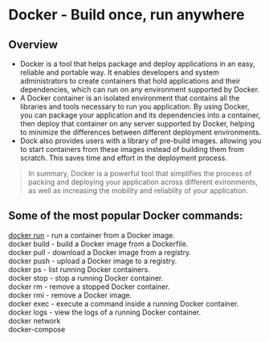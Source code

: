 # Docker - Build once, run anywhere

## Overview

- Docker is a tool that helps package and deploy applications in an easy, reliable and portable way. It enables developers and system administrators to create containers that hold applications and their dependencies, which can run on any environment supported by Docker.
- A Docker container is an isolated environment that contains all the libraries and tools necessary to run you application. By using Docker, you can package your application and its dependencies into a container, then deploy that container on any server supported by Docker, helping to minimize the differences between different deployment environments.
- Dock also provides users with a library of pre-build images. allowing you to start containers from these images instead of building them from scratch. This saves time and effort in the deployment process.

> In summary, Docker is a powerful tool that simplifies the process of packing and deploying your application across different evironments, as well as increasing the mobility and reliablity of your application.

## Some of the most popular Docker commands:

[docker run]() - run a container from a Docker image.\
docker build - build a Docker image from a Dockerfile.\
docker pull - download a Docker image from a registry.\
docker push - upload a Docker image to a registry.\
docker ps - list running Docker containers.\
docker stop - stop a running Docker container.\
docker rm - remove a stopped Docker container.\
docker rmi - remove a Docker image.\
docker exec - execute a command inside a running Docker container.\
docker logs - view the logs of a running Docker container.\
docker network\
docker-compose
